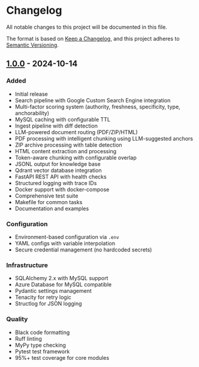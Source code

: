 <!-- SPDX-License-Identifier: MIT | (c) 2025 Leopoldo Carvalho Correia de Lima -->

# Changelog

All notable changes to this project will be documented in this file.

The format is based on [Keep a Changelog](https://keepachangelog.com/en/1.0.0/),
and this project adheres to [Semantic Versioning](https://semver.org/spec/v2.0.0.html).

## [1.0.0] - 2024-10-14

### Added
- Initial release
- Search pipeline with Google Custom Search Engine integration
- Multi-factor scoring system (authority, freshness, specificity, type, anchorability)
- MySQL caching with configurable TTL
- Ingest pipeline with diff detection
- LLM-powered document routing (PDF/ZIP/HTML)
- PDF processing with intelligent chunking using LLM-suggested anchors
- ZIP archive processing with table detection
- HTML content extraction and processing
- Token-aware chunking with configurable overlap
- JSONL output for knowledge base
- Qdrant vector database integration
- FastAPI REST API with health checks
- Structured logging with trace IDs
- Docker support with docker-compose
- Comprehensive test suite
- Makefile for common tasks
- Documentation and examples

### Configuration
- Environment-based configuration via `.env`
- YAML configs with variable interpolation
- Secure credential management (no hardcoded secrets)

### Infrastructure
- SQLAlchemy 2.x with MySQL support
- Azure Database for MySQL compatible
- Pydantic settings management
- Tenacity for retry logic
- Structlog for JSON logging

### Quality
- Black code formatting
- Ruff linting
- MyPy type checking
- Pytest test framework
- 95%+ test coverage for core modules

[1.0.0]: https://github.com/your-org/agentic-reg-ingest/releases/tag/v1.0.0

